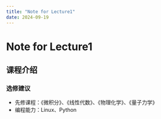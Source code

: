 ```yaml
---
title: "Note for Lecture1"
date: 2024-09-19
---
```

# Note for Lecture1
## 课程介绍
### 选修建议
- 先修课程：《微积分》、《线性代数》、《物理化学》、《量子力学》  
- 编程能力：Linux、Python  


